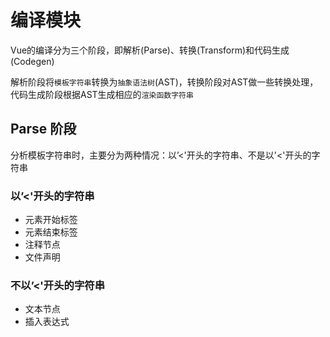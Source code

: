 # 编译模块
Vue的编译分为三个阶段，即解析(Parse)、转换(Transform)和代码生成(Codegen)

解析阶段将`模板字符串`转换为`抽象语法树`(AST)，转换阶段对AST做一些转换处理，代码生成阶段根据AST生成相应的`渲染函数字符串`

## Parse 阶段
分析模板字符串时，主要分为两种情况：以’<'开头的字符串、不是以'<'开头的字符串

### 以’<'开头的字符串

- 元素开始标签
- 元素结束标签
- 注释节点
- 文件声明

### 不以’<'开头的字符串

- 文本节点
- 插入表达式